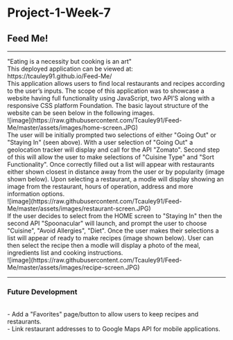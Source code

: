 
# Project-1-Week-7
<h2>Feed Me!</h2>
<hr>
"Eating is a necessity but cooking is an art"
<br>
This deployed application can be viewed at: https://tcauley91.github.io/Feed-Me/
<br>
This application allows users to find local restaurants and recipes according to the user’s inputs. The scope of this application was to showcase a website having full functionality using JavaScript, two API’S along with a responsive CSS platform Foundation. The basic layout structure of the website can be seen below in the following images. 
<br>
![image](https://raw.githubusercontent.com/Tcauley91/Feed-Me/master/assets/images/home-screen.JPG)
<br>
The user will be initially prompted two selections of either "Going Out" or "Staying In" (seen above). With a user selection of "Going Out" a geolocation tracker will display and call for the API "Zomato". Second step of this will allow the user to make selections of "Cuisine Type" and "Sort Functionality". Once correctly filled out a list will appear with restaurants either shown closest in distance away from the user or by popularity (image shown below). Upon selecting a restaurant, a modle will display showing an image from the restaurant, hours of operation, address and more information options. 
<br>
![image](https://raw.githubusercontent.com/Tcauley91/Feed-Me/master/assets/images/restaurant-screen.JPG)
<br>
If the user decides to select from the HOME screen to "Staying In" then the second API "Spoonacular" will launch, and prompt the user to choose "Cuisine", "Avoid Allergies", "Diet". Once the user makes their selections a list will appear of ready to make recipes (image shown below). User can then select the recipe then a modle will display a photo of the meal, ingredients list and cooking instructions. 
<br>
![image](https://raw.githubusercontent.com/Tcauley91/Feed-Me/master/assets/images/recipe-screen.JPG)
<hr>
<h3>Future Development</h3>
<br>
- Add a "Favorites" page/button to allow users to keep recipes and restaurants.
<br>
- Link restaurant addresses to to Google Maps API for mobile applications.

